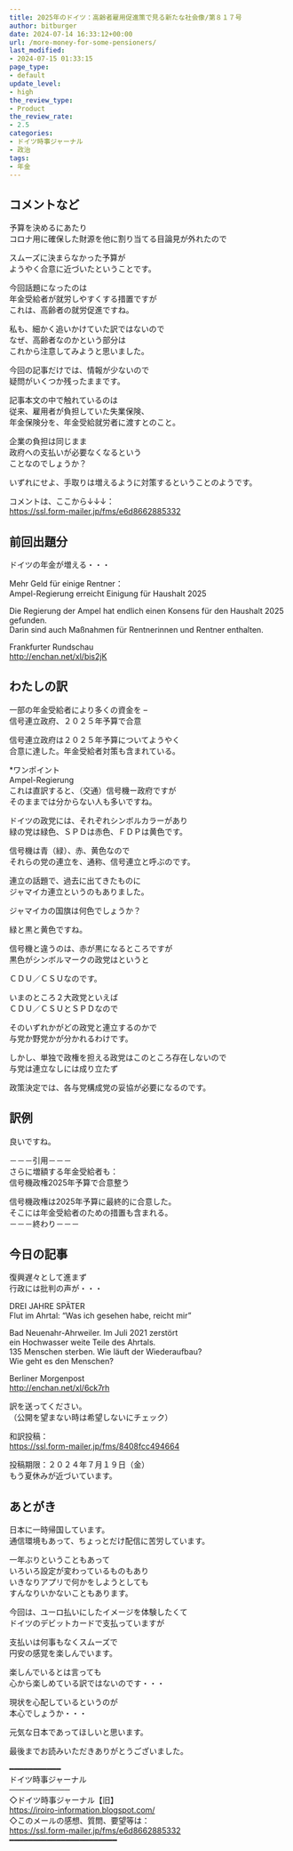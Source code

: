 ```yaml
---
title: 2025年のドイツ：高齢者雇用促進策で見る新たな社会像/第８１７号
author: bitburger
date: 2024-07-14 16:33:12+00:00
url: /more-money-for-some-pensioners/
last_modified:
- 2024-07-15 01:33:15
page_type:
- default
update_level:
- high
the_review_type:
- Product
the_review_rate:
- 2.5
categories:
- ドイツ時事ジャーナル
- 政治
tags:
- 年金
---
```

## コメントなど
予算を決めるにあたり  
<span class="fz-20px"><span class="bold-red">コロナ用に確保した財源を他に割り当てる目論見が外れた</span></span>ので

スムーズに決まらなかった予算が  
ようやく合意に近づいたということです。

今回話題になったのは  
<span class="fz-20px"><span class="bold-red">年金受給者が就労しやすくする措置</span></span>ですが  
これは、高齢者の就労促進ですね。

私も、細かく追いかけていた訳ではないので  
なぜ、高齢者なのかという部分は  
これから注意してみようと思いました。

今回の記事だけでは、情報が少ないので  
疑問がいくつか残ったままです。

記事本文の中で触れているのは  
従来、雇用者が負担していた失業保険、  
年金保険分を、年金受給就労者に渡すとのこと。

企業の負担は同じまま  
政府への支払いが必要なくなるという  
ことなのでしょうか？

いずれにせよ、手取りは増えるように対策するということのようです。

コメントは、ここから↓↓↓：  
<https://ssl.form-mailer.jp/fms/e6d8662885332>

## 前回出題分
ドイツの年金が増える・・・

Mehr Geld für einige Rentner：  
Ampel-Regierung erreicht Einigung für Haushalt 2025

Die Regierung der Ampel hat endlich einen Konsens für den Haushalt 2025 gefunden.  
Darin sind auch Maßnahmen für Rentnerinnen und Rentner enthalten.

Frankfurter Rundschau  
<http://enchan.net/xl/bis2jK>

## わたしの訳
一部の年金受給者により多くの資金を &#8211;  
信号連立政府、２０２５年予算で合意

信号連立政府は２０２５年予算についてようやく  
合意に達した。年金受給者対策も含まれている。

*ワンポイント  
Ampel-Regierung  
これは直訳すると、（交通）信号機ー政府ですが  
そのままでは分からない人も多いですね。

ドイツの政党には、それぞれシンボルカラーがあり  
緑の党は緑色、ＳＰＤは赤色、ＦＤＰは黄色です。

信号機は青（緑）、赤、黄色なので  
それらの党の連立を、通称、信号連立と呼ぶのです。

連立の話題で、過去に出てきたものに  
ジャマイカ連立というのもありました。

ジャマイカの国旗は何色でしょうか？

緑と黒と黄色ですね。

信号機と違うのは、赤が黒になるところですが  
黒色がシンボルマークの政党はというと

ＣＤＵ／ＣＳＵなのです。

いまのところ２大政党といえば  
ＣＤＵ／ＣＳＵとＳＰＤなので

そのいずれかがどの政党と連立するのかで  
与党か野党かが分かれるわけです。

しかし、単独で政権を担える政党はこのところ存在しないので  
与党は連立なしには成り立たず

政策決定では、各与党構成党の妥協が必要になるのです。

## 訳例
良いですね。

－－－引用－－－  
さらに増額する年金受給者も：  
信号機政権2025年予算で合意整う

信号機政権は2025年予算に最終的に合意した。  
そこには年金受給者のための措置も含まれる。  
－－－終わり－－－

## 今日の記事
復興遅々として進まず  
行政には批判の声が・・・

DREI JAHRE SPÄTER  
Flut im Ahrtal: &#8220;Was ich gesehen habe, reicht mir&#8221;

Bad Neuenahr-Ahrweiler.&nbsp;Im Juli 2021 zerstört  
ein Hochwasser weite Teile des Ahrtals.  
135 Menschen sterben. Wie läuft der Wiederaufbau?  
Wie geht es den Menschen?

Berliner Morgenpost  
<http://enchan.net/xl/6ck7rh>

訳を送ってください。  
（公開を望まない時は希望しないにチェック）

和訳投稿：  
<https://ssl.form-mailer.jp/fms/8408fcc494664>

投稿期限：２０２４年７月１９日（金）  
もう夏休みが近づいています。

## あとがき
日本に一時帰国しています。  
通信環境もあって、ちょっとだけ配信に苦労しています。

一年ぶりということもあって  
いろいろ設定が変わっているものもあり  
いきなりアプリで何かをしようとしても  
すんなりいかないこともあります。

今回は、ユーロ払いにしたイメージを体験したくて  
ドイツのデビットカードで支払っていますが

支払いは何事もなくスムーズで  
円安の感覚を楽しんでいます。

楽しんでいるとは言っても  
心から楽しめている訳ではないのです・・・

現状を心配しているというのが  
本心でしょうか・・・

元気な日本であってほしいと思います。

最後までお読みいただきありがとうございました。

━━━━━━━━━━━  
ドイツ時事ジャーナル  
───────────  
◇ドイツ時事ジャーナル【旧】  
<https://iroiro-information.blogspot.com/>  
◇このメールの感想、質問、要望等は：  
<https://ssl.form-mailer.jp/fms/e6d8662885332>  
━━━━━━━━━━━━━━━━━━━━━━━